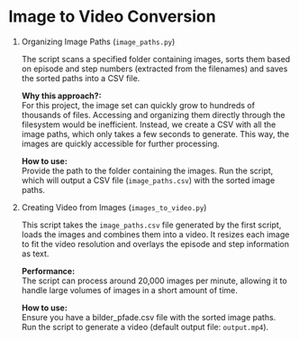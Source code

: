 # Image to Video Conversion

1. Organizing Image Paths (`image_paths.py`)  

    The script scans a specified folder containing images, sorts them based on episode and step numbers (extracted from the filenames) and saves the sorted paths into a CSV file.

    **Why this approach?:**  
        For this project, the image set can quickly grow to hundreds of thousands of files. Accessing and organizing them directly through the filesystem would be inefficient.
        Instead, we create a CSV with all the image paths, which only takes a few seconds to generate. This way, the images are quickly accessible for further processing.  
   
    **How to use:**  
        Provide the path to the folder containing the images.
        Run the script, which will output a CSV file (`image_paths.csv`) with the sorted image paths.  

2. Creating Video from Images (`images_to_video.py`)
    
    This script takes the `image_paths.csv` file generated by the first script, loads the images and combines them into a video. It resizes each image to fit the video resolution and overlays the episode and step information as text.
   
    **Performance:**  
        The script can process around 20,000 images per minute, allowing it to handle large volumes of images in a short amount of time.
   
    **How to use:**  
        Ensure you have a bilder_pfade.csv file with the sorted image paths.
        Run the script to generate a video (default output file: `output.mp4`).